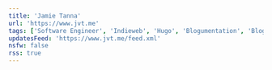 ```yaml
---
title: 'Jamie Tanna'
url: 'https://www.jvt.me'
tags: ['Software Engineer', 'Indieweb', 'Hugo', 'Blogumentation', 'Blogger', 'Chef', 'Ruby', 'Java']
updatesFeed: 'https://www.jvt.me/feed.xml'
nsfw: false
rss: true
---
```

